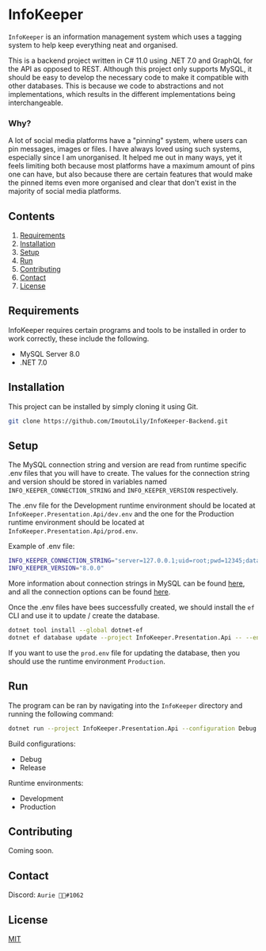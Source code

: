 ﻿# InfoKeeper
`InfoKeeper` is an information management system which uses a tagging system to help keep everything neat and organised.

This is a backend project written in C# 11.0 using .NET 7.0 and GraphQL for the API as opposed to REST. Although this project only supports MySQL, it should be easy to develop the necessary code to make it compatible with other databases. This is because we code to abstractions and not implementations, which results in the different implementations being interchangeable.

### Why?
A lot of social media platforms have a "pinning" system, where users can pin messages, images or files. I have always loved using such systems, especially since I am unorganised. It helped me out in many ways, yet it feels limiting both because most platforms have a maximum amount of pins one can have, but also because there are certain features that would make the pinned items even more organised and clear that don't exist in the majority of social media platforms.

## Contents
1. [Requirements](#requirements)
2. [Installation](#installation)
3. [Setup](#setup)
4. [Run](#run)
5. [Contributing](#contributing)
6. [Contact](#contact)
7. [License](#license)

## Requirements
InfoKeeper requires certain programs and tools to be installed in order to work correctly, these include the following.

* MySQL Server 8.0
* .NET 7.0

## Installation
This project can be installed by simply cloning it using Git.

```bash
git clone https://github.com/ImoutoLily/InfoKeeper-Backend.git
```

## Setup
The MySQL connection string and version are read from runtime specific .env files that you will have to create. The values for the connection string and version should be stored in variables named `INFO_KEEPER_CONNECTION_STRING` and `INFO_KEEPER_VERSION` respectively.

The .env file for the Development runtime environment should be located at `InfoKeeper.Presentation.Api/dev.env` and the one for the Production runtime environment should be located at `InfoKeeper.Presentation.Api/prod.env`.

Example of .env file:

```bash
INFO_KEEPER_CONNECTION_STRING="server=127.0.0.1;uid=root;pwd=12345;database=test"
INFO_KEEPER_VERSION="8.0.0"
```

More information about connection strings in MySQL can be found [here](https://dev.mysql.com/doc/connector-net/en/connector-net-connections-string.html), and all the connection options can be found [here](https://dev.mysql.com/doc/connector-net/en/connector-net-8-0-connection-options.html).

Once the .env files have bees successfully created, we should install the `ef` CLI and use it to update / create the database.

```bash
dotnet tool install --global dotnet-ef
dotnet ef database update --project InfoKeeper.Presentation.Api -- --environment Development
```

If you want to use the `prod.env` file for updating the database, then you should use the runtime environment `Production`.

## Run
The program can be ran by navigating into the `InfoKeeper` directory and running the following command:

```bash
dotnet run --project InfoKeeper.Presentation.Api --configuration Debug --environment Development
```

Build configurations:

* Debug
* Release

Runtime environments:

* Development
* Production

## Contributing

Coming soon.

## Contact

Discord: `Aurie 🍼🦊#1062`

## License
[MIT](https://github.com/ImoutoLily/InfoKeeper-Backend/blob/master/LICENSE)
